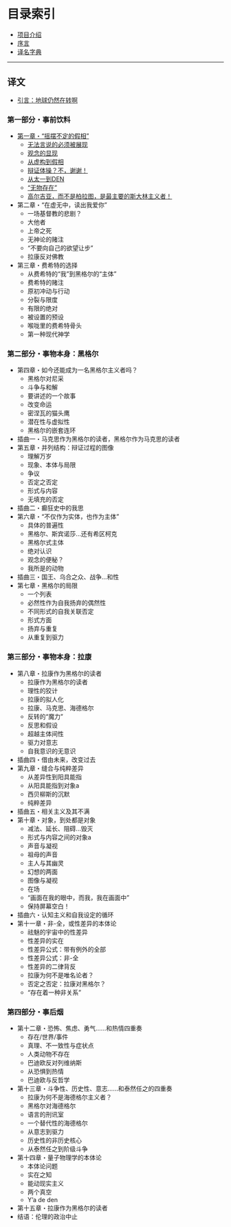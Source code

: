 # 目录索引

* [项目介绍](/README.md)
* [序言](gitbook/README.md)
* [译名字典](gitbook/markdown/translation.md)

----

## 译文

* [引言：地球仍然在转啊](gitbook/markdown/zh/chapter010/00.md)

### 第一部分・事前饮料

* [第一章・“摇摆不定的假相”](gitbook/markdown/zh/chapter010/SUMMARY.md)
  * [无法言说的必须被展现](gitbook/markdown/zh/chapter010/01.md)
  * [观念的显现](gitbook/markdown/zh/chapter010/02.md)
  * [从虚构到假相](gitbook/markdown/zh/chapter010/03.md)
  * [辩证体操？不，谢谢！](gitbook/markdown/zh/chapter010/04.md)
  * [从太一到DEN](gitbook/markdown/zh/chapter010/05.md)
  * [“无物存在”](gitbook/markdown/zh/chapter010/06.md)
  * [高尔吉亚，而不是柏拉图，是最主要的斯大林主义者！](gitbook/markdown/zh/chapter010/07.md)
* 第二章・“在虚无中，读出我爱你”
  * 一场基督教的悲剧？
  * 大他者
  * 上帝之死
  * 无神论的赌注
  * “不要向自己的欲望让步”
  * 拉康反对佛教
* 第三章・费希特的选择
  * 从费希特的“我”到黑格尔的“主体”
  * 费希特的赌注
  * 原初冲动与行动
  * 分裂与限度
  * 有限的绝对
  * 被设置的预设
  * 喉咙里的费希特骨头
  * 第一种现代神学

### 第二部分・事物本身：黑格尔

* 第四章・如今还能成为一名黑格尔主义者吗？
  * 黑格尔对尼采
  * 斗争与和解
  * 要讲述的一个故事
  * 改变命运
  * 密涅瓦的猫头鹰
  * 潜在性与虚拟性
  * 黑格尔的嵌套连环
* 插曲一・马克思作为黑格尔的读者，黑格尔作为马克思的读者
* 第五章・并列结构：辩证过程的图像
  * 理解万岁
  * 现象、本体与局限
  * 争议
  * 否定之否定
  * 形式与内容
  * 无填充的否定
* 插曲二・癫狂史中的我思
* 第六章・“不仅作为实体，也作为主体”
  * 具体的普遍性
  * 黑格尔、斯宾诺莎...还有希区柯克
  * 黑格尔式主体
  * 绝对认识
  * 观念的便秘？
  * 我所是的动物
* 插曲三・国王、乌合之众、战争...和性
* 第七章・黑格尔的局限
  * 一个列表
  * 必然性作为自我扬弃的偶然性
  * 不同形式的自我关联否定
  * 形式方面
  * 扬弃与重复
  * 从重复到驱力

### 第三部分・事物本身：拉康

* 第八章・拉康作为黑格尔的读者
  * 拉康作为黑格尔的读者
  * 理性的狡计
  * 拉康的拟人化
  * 拉康、马克思、海德格尔
  * 反转的“魔力”
  * 反思和假设
  * 超越主体间性
  * 驱力对意志
  * 自我意识的无意识
* 插曲四・借由未来，改变过去
* 第九章・缝合与纯粹差异
  * 从差异性到阳具能指
  * 从阳具能指到对象a
  * 西贝柳斯的沉默
  * 纯粹差异
* 插曲五・相关主义及其不满
* 第十章・对象，到处都是对象
  * 减法、延长、阻碍...毁灭
  * 形式与内容之间的对象a
  * 声音与凝视
  * 祖母的声音
  * 主人与其幽灵
  * 幻想的两面
  * 图像与凝视
  * 在场
  * “画面在我的眼中，而我，我在画面中”
  * 保持屏幕空白！
* 插曲六・认知主义和自我设定的循环
* 第十一章・非-全，或性差异的本体论
  * 祛魅的宇宙中的性差异
  * 性差异的实在
  * 性差异公式：带有例外的全部
  * 性差异公式：非-全
  * 性差异的二律背反
  * 拉康为何不是唯名论者？
  * 否定之否定：拉康对黑格尔？
  * “存在着一种非关系”

### 第四部分・事后烟

* 第十二章・恐怖、焦虑、勇气......和热情四重奏
  * 存在/世界/事件
  * 真理、不一致性与症状点
  * 人类动物不存在
  * 巴迪欧反对列维纳斯
  * 从恐惧到热情
  * 巴迪欧与反哲学
* 第十三章・斗争性、历史性、意志......和泰然任之的四重奏
  * 拉康为何不是海德格尔主义者？
  * 黑格尔对海德格尔
  * 语言的刑讯室
  * 一个替代性的海德格尔
  * 从意志到驱力
  * 历史性的非历史核心
  * 从泰然任之到阶级斗争
* 第十四章・量子物理学的本体论
  * 本体论问题
  * 实在之知
  * 能动现实主义
  * 两个真空
  * Y’a de den
* 第十五章・拉康作为黑格尔的读者
* 结语：伦理的政治中止
